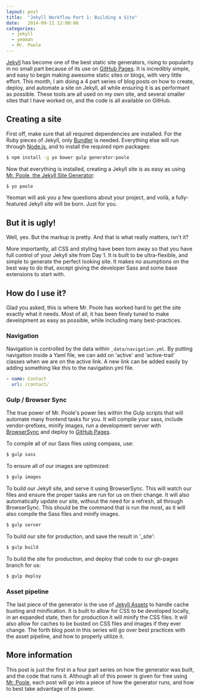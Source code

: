 ```yaml
---
layout: post
title:  "Jekyll Workflow Part 1: Building a Site"
date:   2014-09-11 12:00:00
categories:
  - jekyll
  - yeoman
  - Mr. Poole
---
```


[Jekyll](http://jekyllrb.com/) has become one of the best static site generators, rising to popularity in no small part because of its use on [GitHub Pages](https://pages.github.com/). It is incredibly simple, and easy to begin making awesome static sites or blogs, with very little effort. This month, I am doing a 4 part series of blog posts on how to create, deploy, and automate a site on Jekyll, all while ensuring it is as performant as possible. These tools are all used on my own site, and several smaller sites that I have worked on, and the code is all available on GitHub.

## Creating a site

First off, make sure that all required dependencies are installed. For the Ruby pieces of Jekyll, only [Bundler](http://bundler.io/) is needed. Everything else will run through [Node.js](http://nodejs.org/download/), and to install the required npm packages:

```bash
$ npm install -g yo bower gulp generator-poole
```

Now that everything is installed, creating a Jekyll site is as easy as using [Mr. Poole, the Jekyll Site Generator](https://github.com/iamcarrico/generator-poole):

```bash
$ yo poole
```

Yeoman will ask you a few questions about your project, and voilà, a fully-featured Jekyll site will be born. Just for you.

## But it is ugly!

Well, yes. But the markup is pretty. And that is what really matters, isn't it?

More importantly, all CSS and styling have been torn away so that you have full control of your Jekyll site from Day 1. It is built to be ultra-flexible, and simple to generate the perfect looking site. It makes no asumptions on the best way to do that, except giving the developer Sass and some base extensions to start with.

## How do I use it?

Glad you asked, this is where Mr. Poole has worked hard to get the site exactly what it needs. Most of all, it has been finely tuned to make development as easy as possible, while including many best-practices.

### Navigation

Navigation is controlled by the data within ```_data/navigation.yml```. By putting navigation inside a Yaml file, we can add on 'active' and 'active-trail' classes when we are on the active link. A new link can be added easily by adding something like this to the navigation.yml file.

```yaml
- name: Contact
  url: /contact/
```

### Gulp / Browser Sync

The true power of Mr. Poole's power lies within the Gulp scripts that will automate many frontend tasks for you. It will compile your sass, include vendor-prefixes, minify images, run a development server with [BrowserSync](http://www.browsersync.io/) and deploy to [GitHub Pages](https://pages.github.com/).

To compile all of our Sass files using compass, use:

```bash
$ gulp sass
```

To ensure all of our images are optimized:

```bash
$ gulp images
```

To build our Jekyll site, and serve it using BrowserSync. This will watch our files and ensure the proper tasks are run for us on their change. It will also automatically update our site, without the need for a refresh, all through BrowserSync. This should be the command that is run the most, as it will also compile the Sass files and minify images.

```bash
$ gulp server
```

To build our site for production, and save the result in '_site':

```bash
$ gulp build
```

To build the site for production, and deploy that code to our gh-pages branch for us:

```bash
$ gulp deploy
```

### Asset pipeline

The last piece of the generator is the use of [Jekyll Assets](https://github.com/ixti/jekyll-assets) to handle cache busting and minification. It is built to allow for CSS to be developed locally, in an expanded state, then for production it will minify the CSS files. It will also allow for caches to be busted on CSS files and images if they ever change. The forth blog post in this series will go over best practices with the asset pipeline, and how to properly utilize it.


## More information

This post is just the first in a four part series on how the generator was built, and the code that runs it. Although all of this power is given for free using [Mr. Poole](https://github.com/iamcarrico/generator-poole), each post will go into a piece of how the generator runs, and how to best take advantage of its power.
